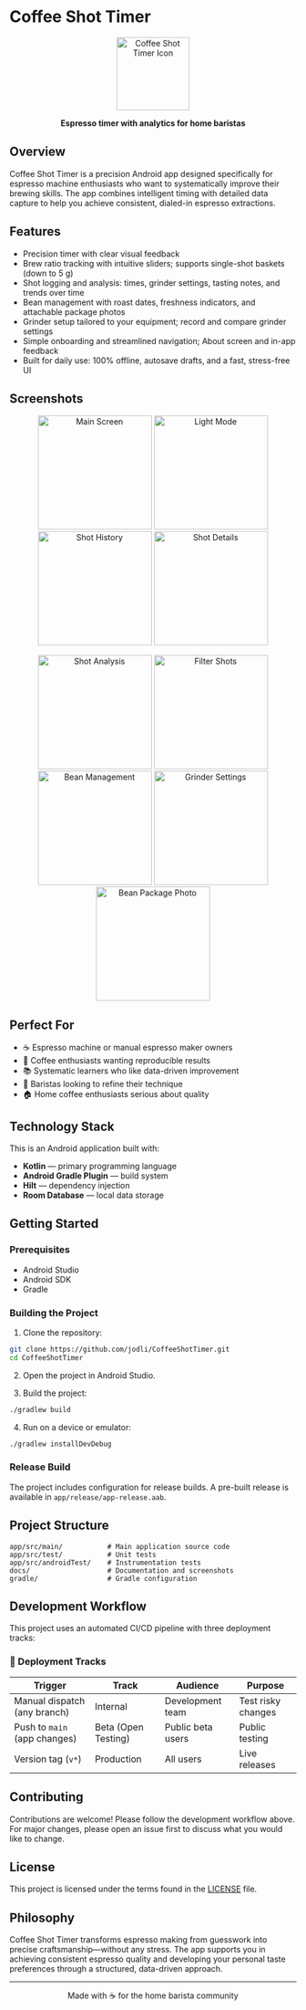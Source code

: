 # Coffee Shot Timer

<p align="center">
  <img src="docs/icon.png" alt="Coffee Shot Timer Icon" width="128" height="128">
</p>

<p align="center">
  <strong>Espresso timer with analytics for home baristas</strong>
</p>

## Overview

Coffee Shot Timer is a precision Android app designed specifically for espresso machine enthusiasts who want to systematically improve their brewing skills. The app combines intelligent timing with detailed data capture to help you achieve consistent, dialed-in espresso extractions.

## Features

- Precision timer with clear visual feedback
- Brew ratio tracking with intuitive sliders; supports single-shot baskets (down to 5 g)
- Shot logging and analysis: times, grinder settings, tasting notes, and trends over time
- Bean management with roast dates, freshness indicators, and attachable package photos
- Grinder setup tailored to your equipment; record and compare grinder settings
- Simple onboarding and streamlined navigation; About screen and in-app feedback
- Built for daily use: 100% offline, autosave drafts, and a fast, stress-free UI

## Screenshots

<p align="center">
  <img src="docs/en-US/main_screen.png" alt="Main Screen" width="200">
  <img src="docs/en-US/light_mode.png" alt="Light Mode" width="200">
  <img src="docs/en-US/shot_history.png" alt="Shot History" width="200">
  <img src="docs/en-US/shot_details.png" alt="Shot Details" width="200">
</p>

<p align="center">
  <img src="docs/en-US/shot_analysis.png" alt="Shot Analysis" width="200">
  <img src="docs/en-US/filter_shots.png" alt="Filter Shots" width="200">
  <img src="docs/en-US/bean_management.png" alt="Bean Management" width="200">
  <img src="docs/en-US/grinder_settings.png" alt="Grinder Settings" width="200">
  <img src="docs/en-US/bean_photo.png" alt="Bean Package Photo" width="200">
</p>

## Perfect For

- ☕ Espresso machine or manual espresso maker owners
- 🎯 Coffee enthusiasts wanting reproducible results
- 📚 Systematic learners who like data-driven improvement
- 🔧 Baristas looking to refine their technique
- 🏠 Home coffee enthusiasts serious about quality

## Technology Stack

This is an Android application built with:

- **Kotlin** — primary programming language
- **Android Gradle Plugin** — build system
- **Hilt** — dependency injection
- **Room Database** — local data storage

## Getting Started

### Prerequisites

- Android Studio
- Android SDK
- Gradle

### Building the Project

1. Clone the repository:

```bash
git clone https://github.com/jodli/CoffeeShotTimer.git
cd CoffeeShotTimer
```

2. Open the project in Android Studio.

3. Build the project:

```bash
./gradlew build
```

4. Run on a device or emulator:

```bash
./gradlew installDevDebug
```

### Release Build

The project includes configuration for release builds. A pre-built release is available in `app/release/app-release.aab`.

## Project Structure

```
app/src/main/           # Main application source code
app/src/test/           # Unit tests
app/src/androidTest/    # Instrumentation tests
docs/                   # Documentation and screenshots
gradle/                 # Gradle configuration
```

## Development Workflow

This project uses an automated CI/CD pipeline with three deployment tracks:

### 🎯 Deployment Tracks

| Trigger | Track | Audience | Purpose |
|---------|-------|----------|---------|
| Manual dispatch (any branch) | Internal | Development team | Test risky changes |
| Push to `main` (app changes) | Beta (Open Testing) | Public beta users | Public testing |
| Version tag (`v*`) | Production | All users | Live releases |

## Contributing

Contributions are welcome! Please follow the development workflow above. For major changes, please open an issue first to discuss what you would like to change.

## License

This project is licensed under the terms found in the [LICENSE](LICENSE) file.

## Philosophy

Coffee Shot Timer transforms espresso making from guesswork into precise craftsmanship—without any stress. The app supports you in achieving consistent espresso quality and developing your personal taste preferences through a structured, data-driven approach.

---

<p align="center">
  Made with ☕ for the home barista community
</p>
